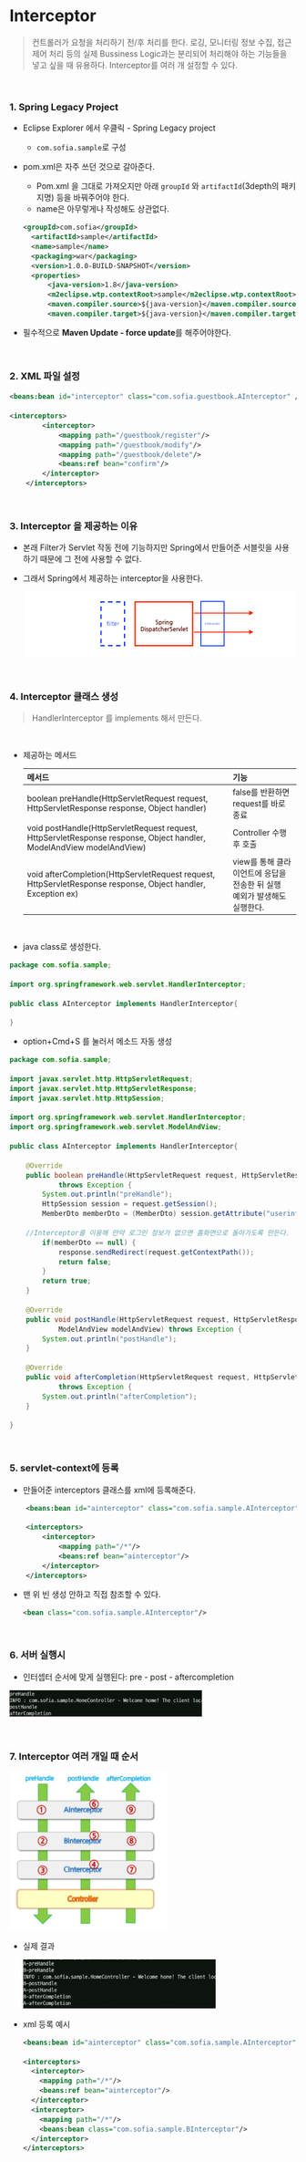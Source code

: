 # Interceptor

>컨트롤러가 요청을 처리하기 전/후 처리를 한다.
>로깅, 모니터링 정보 수집, 접근 제어 처리 등의 실제 Bussiness Logic과는 분리되어 처리해야 하는 기능들을 넣고 싶을 때 유용하다.
>Interceptor를 여러 개 설정할 수 있다.

​                

### 1. Spring Legacy Project

* Eclipse Explorer 에서 우클릭 - Spring Legacy project

  * `com.sofia.sample`로 구성

* pom.xml은 자주 쓰던 것으로 갈아준다.

  * Pom.xml 을 그대로 가져오지만 아래 `groupId` 와 `artifactId`(3depth의 패키지명) 등을 바꿔주어야 한다.
  * name은 아무렇게나 작성해도 상관없다.

  ```xml
  <groupId>com.sofia</groupId>
  	<artifactId>sample</artifactId>
  	<name>sample</name>
  	<packaging>war</packaging>
  	<version>1.0.0-BUILD-SNAPSHOT</version>
  	<properties>
  		<java-version>1.8</java-version>
  		<m2eclipse.wtp.contextRoot>sample</m2eclipse.wtp.contextRoot>
  		<maven.compiler.source>${java-version}</maven.compiler.source>
  		<maven.compiler.target>${java-version}</maven.compiler.target>
  ```

* 필수적으로 **Maven Update - force update**를 해주어야한다.

​                   

### 2. XML 파일 설정

```xml
<beans:bean id="interceptor" class="com.sofia.guestbook.AInterceptor" />	

<interceptors>
		<interceptor>
			<mapping path="/guestbook/register"/>
			<mapping path="/guestbook/modify"/>
			<mapping path="/guestbook/delete"/>
			<beans:ref bean="confirm"/>
		</interceptor>
	</interceptors>
```

​                 

### 3. Interceptor 을 제공하는 이유

* 본래 Filter가 Servlet 작동 전에 기능하지만 Spring에서 만들어준 서블릿을 사용하기 때문에 그 전에 사용할 수 없다.

* 그래서 Spring에서 제공하는 interceptor을 사용한다.

  <img src="spring_interceptor2.assets/image-20220420131910745.png" alt="image-20220420131910745" style="zoom: 67%;" />

​                 

### 4. Interceptor 클래스 생성

> HandlerInterceptor 를 implements 해서 만든다.

​           

* 제공하는 메서드

  | 메서드                                                       | 기능                                                         |
  | ------------------------------------------------------------ | ------------------------------------------------------------ |
  | boolean preHandle(HttpServletRequest request, HttpServletResponse response, Object handler) | false를 반환하면 request를 바로 종료                         |
  | void postHandle(HttpServletRequest request, HttpServletResponse response, Object handler, ModelAndView modelAndView) | Controller 수행 후 호출                                      |
  | void afterCompletion(HttpServletRequest request, HttpServletResponse response, Object handler, Exception ex) | view를 통해 클라이언트에 응답을 전송한 뒤 실행<br />예외가 발생해도 실행한다. |

  ​                   

* java class로 생성한다.

```java
package com.sofia.sample;

import org.springframework.web.servlet.HandlerInterceptor;

public class AInterceptor implements HandlerInterceptor{

}

```

* option+Cmd+S 를 눌러서 메소드 자동 생성

```java
package com.sofia.sample;

import javax.servlet.http.HttpServletRequest;
import javax.servlet.http.HttpServletResponse;
import javax.servlet.http.HttpSession;

import org.springframework.web.servlet.HandlerInterceptor;
import org.springframework.web.servlet.ModelAndView;

public class AInterceptor implements HandlerInterceptor{

	@Override
	public boolean preHandle(HttpServletRequest request, HttpServletResponse response, Object handler)
			throws Exception {
		System.out.println("preHandle");
		HttpSession session = request.getSession();
		MemberDto memberDto = (MemberDto) session.getAttribute("userinfo");
		
    //Interceptor를 이용해 만약 로그인 정보가 없으면 홈화면으로 돌아가도록 만든다.
		if(memberDto == null) {
			response.sendRedirect(request.getContextPath());
			return false;
		}
		return true;
	}

	@Override
	public void postHandle(HttpServletRequest request, HttpServletResponse response, Object handler,
			ModelAndView modelAndView) throws Exception {
		System.out.println("postHandle");
	}

	@Override
	public void afterCompletion(HttpServletRequest request, HttpServletResponse response, Object handler, Exception ex)
			throws Exception {
		System.out.println("afterCompletion");
	}
	
}

```

​                

### 5. servlet-context에 등록

* 만들어준 interceptors 클래스를 xml에 등록해준다.

```xml
	<beans:bean id="ainterceptor" class="com.sofia.sample.AInterceptor" />
	
	<interceptors>
		<interceptor>
			<mapping path="/*"/>
			<beans:ref bean="ainterceptor"/>
		</interceptor>
	</interceptors>
```

* 맨 위 빈 생성 안하고 직접 참조할 수 있다.

  ```xml
  <bean class="com.sofia.sample.AInterceptor"/>
  ```

​         

### 6. 서버 실행시

* 인터셉터 순서에 맞게 실행된다: pre - post - aftercompletion

<img src="spring_interceptor2.assets/image-20220420133252032.png" alt="image-20220420133252032" style="zoom: 33%;" />

​          

### 7. Interceptor 여러 개일 때 순서

<img src="spring_interceptor2.assets/image-20220420133922103.png" alt="image-20220420133922103" style="zoom:67%;" />

* 실제 결과

  <img src="spring_interceptor2.assets/image-20220420135627816.png" alt="image-20220420135627816" style="zoom: 33%;" />

* xml 등록 예시

  ```xml
  <beans:bean id="ainterceptor" class="com.sofia.sample.AInterceptor" />	
  
  <interceptors>
    <interceptor>
      <mapping path="/*"/>
      <beans:ref bean="ainterceptor"/>
    </interceptor>
    <interceptor>
      <mapping path="/*"/>
      <beans:bean class="com.sofia.sample.BInterceptor"/>
    </interceptor>
  </interceptors>
  ```

  